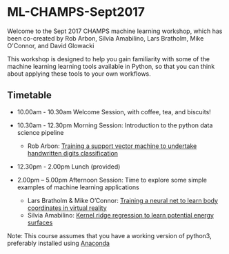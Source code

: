 # ML-CHAMPS-Sept2017

Welcome to the Sept 2017 CHAMPS machine learning workshop, which has been co-created by Rob Arbon, Silvia Amabilino, Lars Bratholm, Mike O'Connor, and David Glowacki

This workshop is designed to help you gain familiarity with some of the machine learning learning tools available in Python, so that you can think about applying these tools to your own workflows.

## Timetable
* 10.00am - 10.30am Welcome Session, with coffee, tea, and biscuits!

* 10.30am - 12.30pm Morning Session: Introduction to the python data science pipeline
    * Rob Arbon: [Training a support vector machine to undertake handwritten digits classification](digitClassification/digits.md)

* 12.30pm - 2.00pm Lunch (provided)

* 2.00pm – 5.00pm Afternoon Session: Time to explore some simple examples of machine learning applications
    * Lars Bratholm & Mike O’Connor: [Training a neural net to learn body coordinates in virtual reality](vr/learningBodyPose.md)
    * Silvia Amabilino: [Kernel ridge regression to learn potential energy surfaces](pes/learningPESs.md)

Note: This course assumes that you have a working version of python3, preferably installed using [Anaconda](https://www.continuum.io/downloads)


